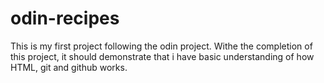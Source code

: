 # odin-recipes
This is my first project following the odin project. Withe the completion of this project, it should demonstrate that i have basic understanding of how HTML, git and github works. 